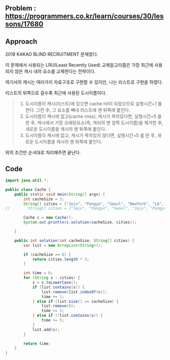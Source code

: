 ## Problem : https://programmers.co.kr/learn/courses/30/lessons/17680

## Approach

2018 KAKAO BLIND RECRUITMENT 문제였다.

이 문제에서 사용되는 LRU(Least Recently Used) 교체알고리즘은 가장 최근에 사용되지 않은 캐시 내의 요소를 교체한다는 전략이다.

여기서의 캐시는 여러가지 자료구조로 구현할 수 있지만, 나는 리스트로 구현을 하였다.

리스트의 뒤쪽으로 갈수록 최근에 사용된 도시이름이다.

> 1. 도시이름이 캐시(리스트)에 있으면 cache hit이 되었으므로 실행시간+1 를 한다. 그런 후, 그 요소를 빼내 리스트에 맨 뒤쪽에 붙인다.
> 2. 도시이름이 캐시에 없고(cache miss), 캐시가 꽉차있다면, 실행시간+5 를 한 후, 캐시에서 가장 오래된요소(즉, 캐쉬의 맨 앞쪽 도시이름)을 제거한 후, 새로운 도시이름을 캐시의 맨 뒤쪽에 붙인다.
> 3. 도시이름이 캐시에 없고, 캐시가 꽉차있지 않다면, 실행시간+5 를 한 후, 새로운 도시이름을 캐시의 맨 뒤쪽에 붙인다.

위의 조건만 순서대로 처리해주면 끝난다.

## Code

```java
import java.util.*;

public class Cache {
    public static void main(String[] args) {
        int cacheSize = 3;
        String[] cities = {"Jeju", "Pangyo", "Seoul", "NewYork", "LA", "Jeju", "Pangyo", "Seoul", "NewYork", "LA"};
//        String[] cities = {"Jeju", "Pangyo", "Seoul", "Jeju", "Pangyo", "Seoul", "Jeju", "Pangyo", "Seoul"};

        Cache c = new Cache();
        System.out.println(c.solution(cacheSize, cities));

    }

    public int solution(int cacheSize, String[] cities) {
        var list = new ArrayList<String>();

        if (cacheSize == 0) {
            return cities.length * 5;
        }

        int time = 0;
        for (String s : cities) {
            s = s.toLowerCase();
            if (list.contains(s)) {
                list.remove(list.indexOf(s));
                time += 1;
            } else if (list.size() == cacheSize) {
                list.remove(0);
                time += 5;
            } else if (!list.contains(s)) {
                time += 5;
            }
            list.add(s);
        }

        return time;
    }
}

```

